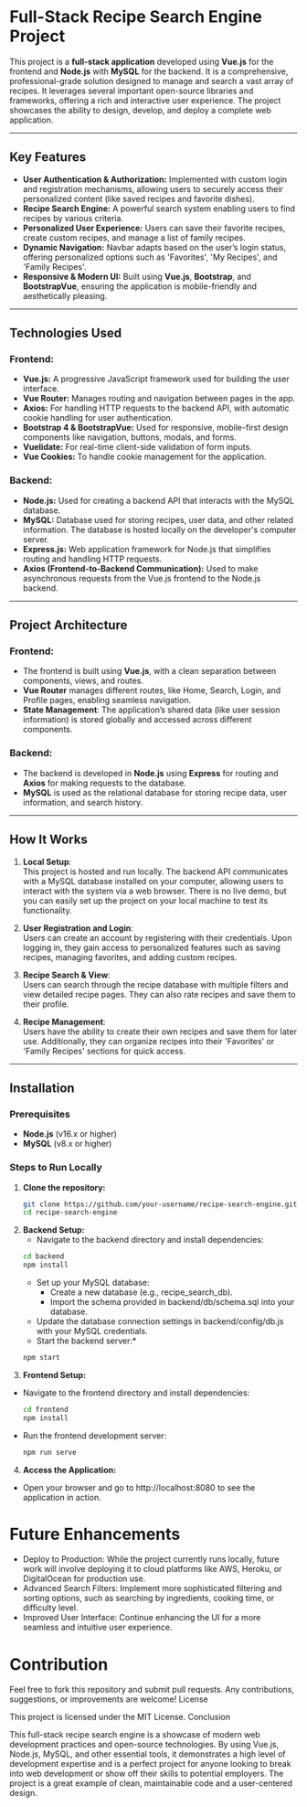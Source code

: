 # Full-Stack Recipe Search Engine Project

This project is a **full-stack application** developed using **Vue.js** for the frontend and **Node.js** with **MySQL** for the backend. It is a comprehensive, professional-grade solution designed to manage and search a vast array of recipes. It leverages several important open-source libraries and frameworks, offering a rich and interactive user experience. The project showcases the ability to design, develop, and deploy a complete web application.

---

## Key Features

- **User Authentication & Authorization:** Implemented with custom login and registration mechanisms, allowing users to securely access their personalized content (like saved recipes and favorite dishes).
- **Recipe Search Engine:** A powerful search system enabling users to find recipes by various criteria.
- **Personalized User Experience:** Users can save their favorite recipes, create custom recipes, and manage a list of family recipes.
- **Dynamic Navigation:** Navbar adapts based on the user’s login status, offering personalized options such as 'Favorites', 'My Recipes', and 'Family Recipes'.
- **Responsive & Modern UI:** Built using **Vue.js**, **Bootstrap**, and **BootstrapVue**, ensuring the application is mobile-friendly and aesthetically pleasing.

---

## Technologies Used

### Frontend:
- **Vue.js:** A progressive JavaScript framework used for building the user interface.
- **Vue Router:** Manages routing and navigation between pages in the app.
- **Axios:** For handling HTTP requests to the backend API, with automatic cookie handling for user authentication.
- **Bootstrap 4 & BootstrapVue:** Used for responsive, mobile-first design components like navigation, buttons, modals, and forms.
- **Vuelidate:** For real-time client-side validation of form inputs.
- **Vue Cookies:** To handle cookie management for the application.

### Backend:
- **Node.js:** Used for creating a backend API that interacts with the MySQL database.
- **MySQL:** Database used for storing recipes, user data, and other related information. The database is hosted locally on the developer's computer server.
- **Express.js:** Web application framework for Node.js that simplifies routing and handling HTTP requests.
- **Axios (Frontend-to-Backend Communication):** Used to make asynchronous requests from the Vue.js frontend to the Node.js backend.

---

## Project Architecture

### Frontend:
- The frontend is built using **Vue.js**, with a clean separation between components, views, and routes.
- **Vue Router** manages different routes, like Home, Search, Login, and Profile pages, enabling seamless navigation.
- **State Management**: The application’s shared data (like user session information) is stored globally and accessed across different components.

### Backend:
- The backend is developed in **Node.js** using **Express** for routing and **Axios** for making requests to the database.
- **MySQL** is used as the relational database for storing recipe data, user information, and search history.

---

## How It Works

1. **Local Setup**:  
   This project is hosted and run locally. The backend API communicates with a MySQL database installed on your computer, allowing users to interact with the system via a web browser. There is no live demo, but you can easily set up the project on your local machine to test its functionality.

2. **User Registration and Login**:  
   Users can create an account by registering with their credentials. Upon logging in, they gain access to personalized features such as saving recipes, managing favorites, and adding custom recipes.

3. **Recipe Search & View**:  
   Users can search through the recipe database with multiple filters and view detailed recipe pages. They can also rate recipes and save them to their profile.

4. **Recipe Management**:  
   Users have the ability to create their own recipes and save them for later use. Additionally, they can organize recipes into their 'Favorites' or 'Family Recipes' sections for quick access.

---

## Installation

### Prerequisites

- **Node.js** (v16.x or higher)
- **MySQL** (v8.x or higher)

### Steps to Run Locally

1. **Clone the repository:**
   ```bash
   git clone https://github.com/your-username/recipe-search-engine.git
   cd recipe-search-engine
2. **Backend Setup:**
   * Navigate to the backend directory and install dependencies:
   ```bash
   cd backend
   npm install
   ```
   * Set up your MySQL database:
      * Create a new database (e.g., recipe_search_db).
      * Import the schema provided in backend/db/schema.sql into your database.
   * Update the database connection settings in backend/config/db.js with your MySQL credentials.
   * Start the backend server:*
   ```bash
   npm start
   ```
3. **Frontend Setup:**
* Navigate to the frontend directory and install dependencies:
   ```bash
   cd frontend
   npm install
* Run the frontend development server:
   ```bash
   npm run serve
   ```
4. **Access the Application:**
* Open your browser and go to http://localhost:8080 to see the application in action.

# Future Enhancements

* Deploy to Production: While the project currently runs locally, future work will involve deploying it to cloud platforms like AWS, Heroku, or DigitalOcean for production use.
* Advanced Search Filters: Implement more sophisticated filtering and sorting options, such as searching by ingredients, cooking time, or difficulty level.
* Improved User Interface: Continue enhancing the UI for a more seamless and intuitive user experience.

# Contribution

Feel free to fork this repository and submit pull requests. Any contributions, suggestions, or improvements are welcome!
License

This project is licensed under the MIT License.
Conclusion

This full-stack recipe search engine is a showcase of modern web development practices and open-source technologies. By using Vue.js, Node.js, MySQL, and other essential tools, it demonstrates a high level of development expertise and is a perfect project for anyone looking to break into web development or show off their skills to potential employers. The project is a great example of clean, maintainable code and a user-centered design.

